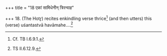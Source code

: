 +++
title = "18 एकां सामिधेनीन् त्रिरन्वाह"

+++
18. (The Hotr̥) recites enkindling verse thrice[^1] (and then utters) this (verse) uśantastvā havāmahe....[^2]  


[^1]: Cf. TB I.6.9.1.  

[^2]: TS II.6.12.9.
